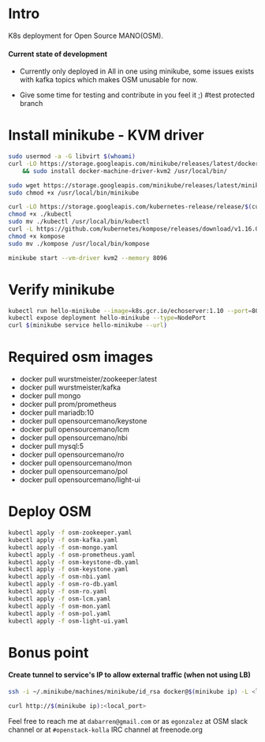 # Intro

K8s deployment for Open Source MANO(OSM).

#### Current state of development

* Currently only deployed in All in one using minikube,
some issues exists with kafka topics which makes OSM unusable for now.

* Give some time for testing and contribute in you feel it ;)
#test protected branch

# Install minikube - KVM driver

```bash
sudo usermod -a -G libvirt $(whoami)
curl -LO https://storage.googleapis.com/minikube/releases/latest/docker-machine-driver-kvm2 \
    && sudo install docker-machine-driver-kvm2 /usr/local/bin/

sudo wget https://storage.googleapis.com/minikube/releases/latest/minikube-linux-amd64 -O  /usr/local/bin/minikube
sudo chmod +x /usr/local/bin/minikube

curl -LO https://storage.googleapis.com/kubernetes-release/release/$(curl -s https://storage.googleapis.com/kubernetes-release/release/stable.txt)/bin/linux/amd64/kubectl
chmod +x ./kubectl
sudo mv ./kubectl /usr/local/bin/kubectl
curl -L https://github.com/kubernetes/kompose/releases/download/v1.16.0/kompose-linux-amd64 -o kompose
chmod +x kompose
sudo mv ./kompose /usr/local/bin/kompose

minikube start --vm-driver kvm2 --memory 8096
```

# Verify minikube
```bash
kubectl run hello-minikube --image=k8s.gcr.io/echoserver:1.10 --port=8080
kubectl expose deployment hello-minikube --type=NodePort
curl $(minikube service hello-minikube --url)
```

# Required osm images

* docker pull wurstmeister/zookeeper:latest
* docker pull wurstmeister/kafka
* docker pull mongo
* docker pull prom/prometheus
* docker pull mariadb:10
* docker pull opensourcemano/keystone
* docker pull opensourcemano/lcm
* docker pull opensourcemano/nbi
* docker pull mysql:5
* docker pull opensourcemano/ro
* docker pull opensourcemano/mon
* docker pull opensourcemano/pol
* docker pull opensourcemano/light-ui


# Deploy OSM
```bash
kubectl apply -f osm-zookeeper.yaml
kubectl apply -f osm-kafka.yaml
kubectl apply -f osm-mongo.yaml
kubectl apply -f osm-prometheus.yaml
kubectl apply -f osm-keystone-db.yaml
kubectl apply -f osm-keystone.yaml
kubectl apply -f osm-nbi.yaml
kubectl apply -f osm-ro-db.yaml
kubectl apply -f osm-ro.yaml
kubectl apply -f osm-lcm.yaml
kubectl apply -f osm-mon.yaml
kubectl apply -f osm-pol.yaml
kubectl apply -f osm-light-ui.yaml
```

# Bonus point
#### Create tunnel to service's IP to allow external traffic (when not using LB)
```bash
ssh -i ~/.minikube/machines/minikube/id_rsa docker@$(minikube ip) -L <local_port>:<service_ip>:<service_port>

curl http://$(minikube ip):<local_port>
```
Feel free to reach me at ``dabarren@gmail.com`` or as ``egonzalez`` at OSM slack channel
or at ```#openstack-kolla``` IRC channel at freenode.org
